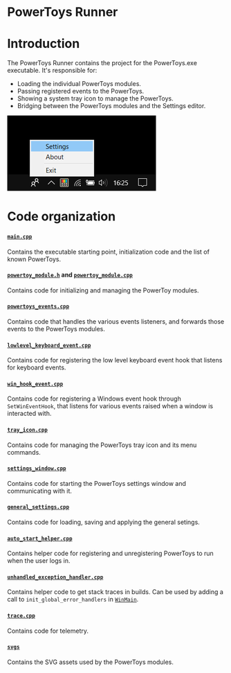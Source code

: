 # PowerToys Runner

# Introduction

The PowerToys Runner contains the project for the PowerToys.exe executable.
It's responsible for:
- Loading the individual PowerToys modules.
- Passing registered events to the PowerToys.
- Showing a system tray icon to manage the PowerToys.
- Bridging between the PowerToys modules and the Settings editor.

![Image of the tray icon](/doc/images/runner/tray.png)

# Code organization

#### [`main.cpp`](./main.cpp)
Contains the executable starting point, initialization code and the list of known PowerToys.

#### [`powertoy_module.h`](./powertoy_module.h) and [`powertoy_module.cpp`](./powertoy_module.cpp)
Contains code for initializing and managing the PowerToy modules.

#### [`powertoys_events.cpp`](./powertoys_events.cpp)
Contains code that handles the various events listeners, and forwards those events to the PowerToys modules.

#### [`lowlevel_keyboard_event.cpp`](./lowlevel_keyboard_event.cpp)
Contains code for registering the low level keyboard event hook that listens for keyboard events.

#### [`win_hook_event.cpp`](./win_hook_event.cpp)
Contains code for registering a Windows event hook through `SetWinEventHook`, that listens for various events raised when a window is interacted with.

#### [`tray_icon.cpp`](./tray_icon.cpp)
Contains code for managing the PowerToys tray icon and its menu commands.

#### [`settings_window.cpp`](./settings_window.cpp)
Contains code for starting the PowerToys settings window and communicating with it.

#### [`general_settings.cpp`](./general_settings.cpp)
Contains code for loading, saving and applying the general setings.

#### [`auto_start_helper.cpp`](./auto_start_helper.cpp)
Contains helper code for registering and unregistering PowerToys to run when the user logs in.

#### [`unhandled_exception_handler.cpp`](./unhandled_exception_handler.cpp)
Contains helper code to get stack traces in builds. Can be used by adding a call to `init_global_error_handlers` in [`WinMain`](./main.cpp).

#### [`trace.cpp`](./trace.cpp)
Contains code for telemetry.

#### [`svgs`](./svgs/)
Contains the SVG assets used by the PowerToys modules.
